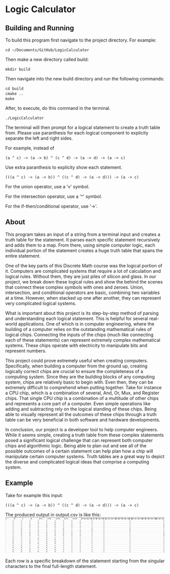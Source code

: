 # Logic Calculator

## Building and Running
To build this program first navigate to the project directory. For example:

```console
cd ~/Documents/GitHub/LogicCalculator
```

Then make a new directory called build:

```console
mkdir build
```

Then navigate into the new build directory and run the following commands:

```console
cd build
cmake ..
make
```

After, to execute, do this command in the terminal.

```console
./LogicCalculator
```

The terminal will then prompt for a logical statement to create a truth table from. 
Please use paranthesis for each logical component to explicity separate the left and right sides. 

For example, instead of

```console
(a ^ c) -> (a -> b) ^ (c ^ d) -> (a -> d) -> (a -> c)
```
Use extra paranthesis to explicity show each statement.
```console
(((a ^ c) -> (a -> b)) ^ ((c ^ d) -> (a -> d))) -> (a -> c)
```

For the union operator, use a 'v' symbol. 

For the intersection operator, use a '^' symbol.

For the if-then/conditional operator, use '->'.

## About

This program takes an input of a string from a terminal input and creates a truth table for the statement. 
It parses each specific statement recursively and adds them to a map.
From there, using simple computer logic, each individual portion of the statement creates a huge truth table that spans the entire statement.

One of the key parts of this Discrete Math course was the logical portion of it. Computers are complicated systems that require a lot of calculation and logical rules.
Without them, they are just piles of silicon and glass. In our project, we break down these logical rules and show the behind the scenes that connect these complex symbols with ones and zeroes.
Union, intersection, and conditional operators are basic, combining two variables at a time.
However, when stacked up one after another, they can represent very complicated logical systems.

What is important about this project is its step-by-step method of parsing and understanding each logical statement.
This is helpful for several real-world applications.
One of which is in computer engineering, where the building of a computer relies on the outstanding mathematical rules of logical chips.
Connecting the inputs of the chips (much like connecting each of these statements) can represent extremely complex mathematical systems.
These chips operate with electricity to manipulate bits and represent numbers.

This project could prove extremely useful when creating computers.
Specifically, when building a computer from the ground up, creating logically correct chips are crucial to ensure the completeness of a computing system.
Since they are the building blocks of any computing system, chips are relatively basic to begin with.
Even then, they can be extremely difficult to comprehend when putting together.
Take for instance a CPU chip, which is a combination of several, And, Or, Mux, and Register chips.
That single CPU chip is a combination of a multitude of other chips and represents a core part of a computer.
Even simple operations like adding and subtracting rely on the logical standing of these chips.
Being able to visually represent all the outcomes of these chips through a truth table can be very beneficial in both software and hardware developments.

In conclusion, our project is a developer tool to help computer engineers.
While it seems simple, creating a truth table from these complex statements posed a significant logical challenge that can represent both computer chips and algorithmic logic.
Being able to plan out and see all of the possible outcomes of a certain statement can help plan how a chip will manipulate certain computer systems.
Truth tables are a great way to depict the diverse and complicated logical ideas that comprise a computing system.




## Example
Take for example this input:
```console
(((a ^ c) -> (a -> b)) ^ ((c ^ d) -> (a -> d))) -> (a -> c)
```

The produced output in output.csv is like this:
![](artifacts/SampleOutput.png)

Each row is a specific breakdown of the statement starting from the singular characters to the final full-length statement.